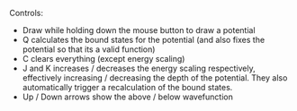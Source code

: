Controls: 

- Draw while holding down the mouse button to draw a potential
- Q calculates the bound states for the potential 
	(and also fixes the potential so that its a valid function)
- C clears everything (except energy scaling)
- J and K increases / decreases the energy scaling respectively,
	effectively increasing / decreasing the depth of the potential.
	They also automatically trigger a recalculation of the bound states.
- Up / Down arrows show the above / below wavefunction
